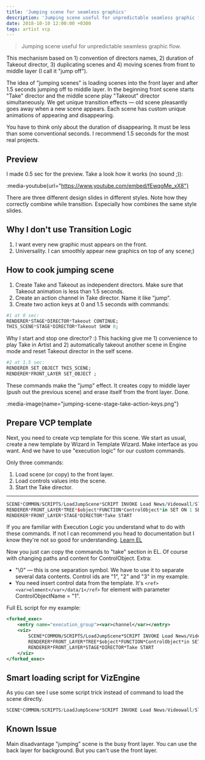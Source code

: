 ```yaml
---
title: 'Jumping scene for seamless graphics'
description: 'Jumping scene useful for unpredictable seamless graphic flow.'
date: 2018-10-10 12:00:00 +0300
tags: artist vcp
---
```


> Jumping scene useful for unpredictable seamless graphic flow.

This mechanism based on 1) convention of directors names, 2) duration of Takeout director, 3) duplicating scenes and 4) moving scenes from front to middle layer (I call it "jump off").

The idea of "jumping scenes" is loading scenes into the front layer and after 1.5 seconds jumping off to middle layer. In the beginning front scene starts "Take" director and the middle scene play "Takeout" director simultaneously. We get unique transition effects — old scene pleasantly goes away when a new scene appears. Each scene has custom unique animations of appearing and disappearing.

You have to think only about the duration of disappearing. It must be less than some conventional seconds. I recommend 1.5 seconds for the most real projects.

## Preview

I made 0.5 sec for the preview. Take a look how it works (no sound ;)):

:media-youtube{url="https://www.youtube.com/embed/fEwqgMe_xX8"}

There are three different design slides in different styles. Note how they correctly combine while transition. Especially how combines the same style slides.

## Why I don't use Transition Logic

1. I want every new graphic must appears on the front.
2. Universality. I can smoothly appear new graphics on top of any scene;)

## How to cook jumping scene

1. Create Take and Takeout as independent directors. Make sure that Takeout animation is less than 1.5 seconds.
2. Create an action channel in Take director. Name it like "jump".
3. Create two action keys at 0 and 1.5 seconds with commands:

```r
#1 at 0 sec:
RENDERER*STAGE*DIRECTOR*Takeout CONTINUE;
THIS_SCENE*STAGE*DIRECTOR*Takeout SHOW 0;
```

Why I start and stop one director? :) This hacking give me 1) convenience to play Take in Artist and 2) automatically takeout another scene in Engine mode and reset Takeout director in the self scene.

```r
#2 at 1.5 sec:
RENDERER SET_OBJECT THIS_SCENE;
RENDERER*FRONT_LAYER SET_OBJECT ;
```

These commands make the "jump" effect. It creates copy to middle layer (push out the previous scene) and erase itself from the front layer.
Done.

:media-image{name="jumping-scene-stage-take-action-keys.png"}

## Prepare VCP template

Next, you need to create vcp template for this scene. We start as usual, create a new template by Wizard in Template Wizard. Make interface as you want. And we have to use "execution logic" for our custom commands.

Only three commands:

1. Load scene (or copy) to the front layer.
2. Load controls values into the scene.
3. Start the Take director.

---

```r
SCENE*COMMON/SCRIPTS/LoadJumpScene*SCRIPT INVOKE Load News/Videowall/Slide1
RENDERER*FRONT_LAYER*TREE*$object*FUNCTION*ControlObject*in SET ON 1 SET 111\02 SET 222\03 SET 333
RENDERER*FRONT_LAYER*STAGE*DIRECTOR*Take START
```

If you are familiar with Execution Logic you understand what to do with these commands. If not I can recommend you head to documentation but I know they're not so good for understanding. [Learn EL](/articles/execution-logic-1)

Now you just can copy the commands to "take" section in EL. Of course with changing paths and content for ControlObject. Extra:

- "\0" — this is one separation symbol. We have to use it to separate several data contents. Control ids are "1", "2" and "3" in my example.
- You need insert control data from the template. It's `<ref><var>element</var>/data/1</ref>` for element with parameter ControlObjectName = "1".

Full EL script for my example:

```xml
<forked_exec>
	<entry name="execution_group"><var>channel</var></entry>
	<viz>
		SCENE*COMMON/SCRIPTS/LoadJumpScene*SCRIPT INVOKE Load News/Videowall/Slide1
		RENDERER*FRONT_LAYER*TREE*$object*FUNCTION*ControlObject*in SET ON 1 SET <ref><var>element</var>/data/1</ref>\02 SET <ref><var>element</var>/data/2</ref>\03 SET <ref><var>element</var>/data/3</ref>
		RENDERER*FRONT_LAYER*STAGE*DIRECTOR*Take START
	</viz>
</forked_exec>
```

## Smart loading script for VizEngine

As you can see I use some script trick instead of command to load the scene directly.

```r
SCENE*COMMON/SCRIPTS/LoadJumpScene*SCRIPT INVOKE Load News/Videowall/Slide1
```

<!--
I have prepared a script for smart loading. This script looking for free scene into the engine pool. If it have found it's good. If it didn't — load or create copy of the scene. At the exit script loading free copy of scene in front layer. -->

<!-- [Jumping scene script](/scripts/jumping-scene) -->

<!-- You need copy this script to scene script in new scene. Save the scene to some common folder for store cross-projects items. For example I saved it as _COMMON/SCRIPTS/LoadJumpScene_. -->

## Known Issue

Main disadvantage "jumping" scene is the busy front layer. You can use the back layer for background. But you can't use the front layer.
